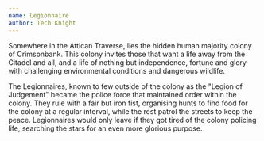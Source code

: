 ```yaml
---
name: Legionnaire
author: Tech Knight
---
```

Somewhere in the Attican Traverse, lies the hidden human majority colony of Crimsonbank. This colony invites those
that want a life away from the Citadel and all, and a life of nothing but independence, fortune and glory with
challenging environmental conditions and dangerous wildlife.

The Legionnaires, known to few outside of the colony as the "Legion of Judgement" became the police force
that maintained order within the colony. They rule with a fair but iron fist, organising hunts to find food
for the colony at a regular interval, while the rest patrol the streets to keep the peace. Legionnaires would only
leave if they got tired of the colony policing life, searching the stars for an even more glorious purpose.
